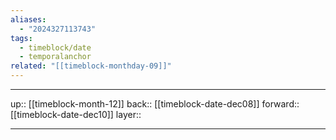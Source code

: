 ```yaml
---
aliases:
  - "2024327113743"
tags:
  - timeblock/date
  - temporalanchor
related: "[[timeblock-monthday-09]]"
---
```




***

up:: [[timeblock-month-12]]
back:: [[timeblock-date-dec08]]
forward:: [[timeblock-date-dec10]]
layer:: 

***

